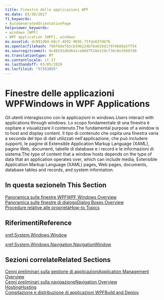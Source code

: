 ```yaml
---
title: Finestre delle applicazioni WPF
ms.date: 03/30/2017
f1_keywords:
- AutoGeneratedOrientationPage
helpviewer_keywords:
- windows [WPF]
- WPF application [WPF], windows
ms.assetid: dc091d04-68cf-4592-9695-75fda037db76
ms.openlocfilehash: 798f8def03cb396224b7ba61bd17974609a5ff54
ms.sourcegitcommit: 0c48191d6d641ce88d7510e319cf38c0e35697d0
ms.translationtype: MT
ms.contentlocale: it-IT
ms.lasthandoff: 03/05/2019
ms.locfileid: "57353855"
---
```

# <a name="windows-in-wpf-applications"></a><span data-ttu-id="b8379-102">Finestre delle applicazioni WPF</span><span class="sxs-lookup"><span data-stu-id="b8379-102">Windows in WPF Applications</span></span>
<span data-ttu-id="b8379-103">Gli utenti interagiscono con le applicazioni in windows.</span><span class="sxs-lookup"><span data-stu-id="b8379-103">Users interact with applications through windows.</span></span> <span data-ttu-id="b8379-104">Lo scopo fondamentale di una finestra è ospitare e visualizzare il contenuto.</span><span class="sxs-lookup"><span data-stu-id="b8379-104">The fundamental purpose of a window is to host and display content.</span></span> <span data-ttu-id="b8379-105">Il tipo di contenuto che ospita una finestra varia a seconda del tipo di dati utilizzati nell'applicazione, che può includere supporti, le pagine di Extensible Application Markup Language (XAML), pagine Web, documenti, tabelle di database e i record e le informazioni di sistema.</span><span class="sxs-lookup"><span data-stu-id="b8379-105">The type of content that a window hosts depends on the type of data that an application operates over, which can include media, Extensible Application Markup Language (XAML) pages, Web pages, documents, database tables and records, and system information.</span></span>  
  
## <a name="in-this-section"></a><span data-ttu-id="b8379-106">In questa sezione</span><span class="sxs-lookup"><span data-stu-id="b8379-106">In This Section</span></span>  
 [<span data-ttu-id="b8379-107">Panoramica sulle finestre WPF</span><span class="sxs-lookup"><span data-stu-id="b8379-107">WPF Windows Overview</span></span>](wpf-windows-overview.md)  
 [<span data-ttu-id="b8379-108">Panoramica sulle finestre di dialogo</span><span class="sxs-lookup"><span data-stu-id="b8379-108">Dialog Boxes Overview</span></span>](dialog-boxes-overview.md)  
 [<span data-ttu-id="b8379-109">Procedure relative alle proprietà</span><span class="sxs-lookup"><span data-stu-id="b8379-109">How-to Topics</span></span>](window-management-how-to-topics.md)  
  
## <a name="reference"></a><span data-ttu-id="b8379-110">Riferimenti</span><span class="sxs-lookup"><span data-stu-id="b8379-110">Reference</span></span>  
 <xref:System.Windows.Window>  
  
 <xref:System.Windows.Navigation.NavigationWindow>  
  
## <a name="related-sections"></a><span data-ttu-id="b8379-111">Sezioni correlate</span><span class="sxs-lookup"><span data-stu-id="b8379-111">Related Sections</span></span>  
 [<span data-ttu-id="b8379-112">Cenni preliminari sulla gestione di applicazioni</span><span class="sxs-lookup"><span data-stu-id="b8379-112">Application Management Overview</span></span>](application-management-overview.md)  
  [<span data-ttu-id="b8379-113">Cenni preliminari sulla navigazione</span><span class="sxs-lookup"><span data-stu-id="b8379-113">Navigation Overview</span></span>](navigation-overview.md)  
  [<span data-ttu-id="b8379-114">Hosting</span><span class="sxs-lookup"><span data-stu-id="b8379-114">Hosting</span></span>](hosting-wpf-applications.md)  
  [<span data-ttu-id="b8379-115">Compilazione e distribuzione di applicazioni WPF</span><span class="sxs-lookup"><span data-stu-id="b8379-115">Build and Deploy</span></span>](building-and-deploying-wpf-applications.md)
